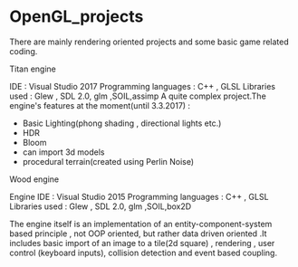 # OpenGL_projects
There are mainly rendering oriented projects and some basic game related coding.

Titan engine

IDE : Visual Studio 2017 Programming languages : C++ , GLSL
Libraries used : Glew , SDL 2.0, glm ,SOIL,assimp
A quite complex project.The engine's features at the moment(until 3.3.2017) :
- Basic Lighting(phong shading , directional lights etc.)
- HDR
- Bloom
- can import 3d models
- procedural terrain(created using Perlin Noise)

Wood engine

Engine IDE : Visual Studio 2015 
Programming languages : C++ , GLSL 
Libraries used : Glew , SDL 2.0, glm ,SOIL,box2D

The engine itself is an implementation of  an entity-component-system based principle , not OOP oriented, but rather data driven oriented .It includes basic import of an image to a tile(2d square) , rendering , user control (keyboard inputs), collision detection and event based coupling.
